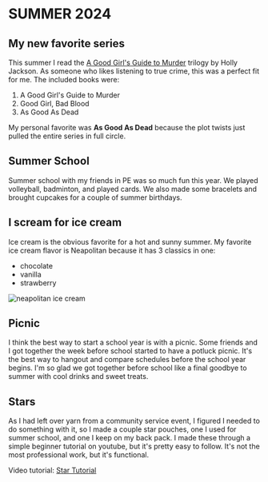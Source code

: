 # SUMMER 2024

## My new favorite series
This summer I read the <u>A Good Girl's Guide to Murder</u> trilogy by Holly Jackson. As someone who likes listening to true crime, this was a perfect fit for me. The included books were:

1. A Good Girl's Guide to Murder
2. Good Girl, Bad Blood
3. As Good As Dead

My personal favorite was **As Good As Dead** because the plot twists just pulled the entire series in full circle.

## Summer School
Summer school with my friends in PE was so much fun this year. We played volleyball, badminton, and played cards. We also made some bracelets and brought cupcakes for a couple of summer birthdays.

## I scream for ice cream
Ice cream is the obvious favorite for a hot and sunny summer. My favorite ice cream flavor is Neapolitan because it has 3 classics in one: 

* chocolate
* vanilla
* strawberry

![neapolitan ice cream](https://www.kroger.com/product/images/large/left/0007283008132)

## Picnic
I think the best way to start a school year is with a picnic. Some friends and I got together the week before school started to have a potluck picnic. It's the best way to hangout and compare schedules before the school year begins. I'm so glad we got together before school like a final goodbye to summer with cool drinks and sweet treats.

## Stars
As I had left over yarn from a community service event, I figured I needed to do something with it, so I made a couple star pouches, one I used for summer school, and one I keep on my back pack. I made these through a simple beginner tutorial on youtube, but it's pretty easy to follow. It's not the most professional work, but it's functional.

Video tutorial: [Star Tutorial](https://www.youtube.com/watch?app=desktop&v=PUY-umBUXms)